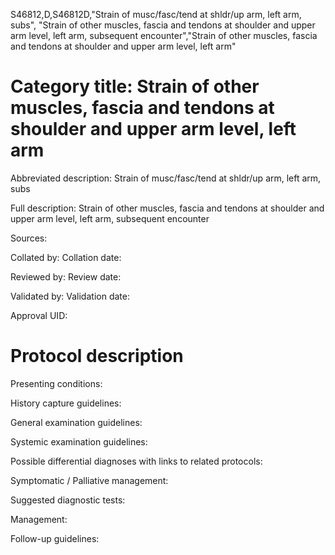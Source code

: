 S46812,D,S46812D,"Strain of musc/fasc/tend at shldr/up arm, left arm, subs", "Strain of other muscles, fascia and tendons at shoulder and upper arm level, left arm, subsequent encounter","Strain of other muscles, fascia and tendons at shoulder and upper arm level, left arm"
# Category title: Strain of other muscles, fascia and tendons at shoulder and upper arm level, left arm

Abbreviated description: Strain of musc/fasc/tend at shldr/up arm, left arm, subs

Full description: Strain of other muscles, fascia and tendons at shoulder and upper arm level, left arm, subsequent encounter

Sources:

Collated by:
Collation date:

Reviewed by:
Review date:

Validated by:
Validation date:

Approval UID:

# Protocol description

Presenting conditions:

History capture guidelines:

General examination guidelines:

Systemic examination guidelines:

Possible differential diagnoses with links to related protocols:

Symptomatic / Palliative management:

Suggested diagnostic tests:

Management:

Follow-up guidelines:
